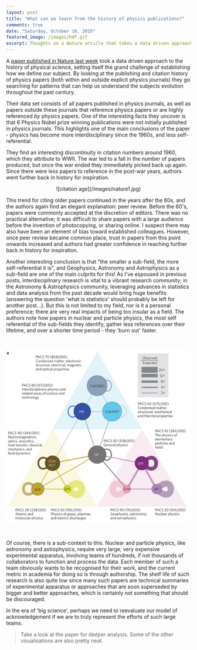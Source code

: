 ```yaml
---
layout: post
title: "What can we learn from the history of physics publications?"
comments: true
date: "Saturday, October 10, 2015"
featured_image: /images/hdf.gif
excerpt: Thoughts on a Nature article that takes a data driven approach to understanding the history of physics
---
```


A <a target="_blank" href="http://www.nature.com/nphys/journal/v11/n10/full/nphys3494.html">paper published in Nature last week</a> took a data driven approach to the history of physical science, setting itself the grand challenge of establishing how we define our subject. By looking at the publishing and citation history of physics papers (both within and outside explicit physics journals) they go searching for patterns that can help us understand the subjects evolution throughout the past century.

Their data set consists of all papers published in physics journals, as well as papers outside these journals that reference physics papers or are highly referenced *by* physics papers. One of the interesting facts they uncover is that 6 Physics Nobel prize winning publications were not initially published in physics journals. This highlights one of the main conclusions of the paper - physics has become more interdisciplinary since the 1960s, and less self-referential.

They find an interesting discontinuity in citation numbers around 1960, which they attribute to WWII. The war led to a fall in the number of papers produced, but once the war ended they immediately picked back up again. Since there were less papers to reference in the post-war years, authors went further back in history for inspiration.

<center>
![citation age](/images/nature1.jpg)
</center>

This trend for citing older papers continued in the years after the 60s, and the authors again find an elegant explanation: peer review. Before the 60's, papers were commonly accepted at the discretion of editors. There was no practical alternative; it was difficult to share papers with a large audience before the invention of photocopying, or sharing online. I suspect there may also have been an element of bias toward established colleagues. However, once peer review became common place, trust in papers from this point onwards increased and authors had greater confidence in reaching further back in history for inspiration.

Another interesting conclusion is that "the smaller a sub-field, the more self-referential it is", and Geophysics, Astronomy and Astrophysics as a sub-field are one of the main culprits for this! As I've espoused in previous posts, interdisciplinary research is vital to a vibrant research community; in the Astronomy & Astrophysics community, leveraging advances in statistics and data analysis from the past decade would bring huge benefits (answering the question 'what is statistics' should probably be left for another post...). But this is not limited to my field, nor is it a personal preference; there are very real impacts of being too insular as a field. The authors note how papers in nuclear and particle physics, the most self referential of the sub-fields they identify, gather less references over their lifetime, and over a shorter time period - they 'burn out' faster.

<br><center>
![citation age](/images/nature2.jpg)
</center><br>

Of course, there is a sub-context to this. Nuclear and particle physics, like astronomy and astrophysics, require very large, very expensive experimental apparatus, involving teams of hundreds, if not thousands of collaborators to function and process the data. Each member of such a team obviously wants to be recognised for their work, and the current metric in academia for doing so is through authorship. The shelf life of such research is also quite low since many such papers are technical summaries of experimental apparatus or approaches that are soon superseded by bigger and better approaches, which is certainly not something that should be discouraged.

In the era of 'big science', perhaps we need to reevaluate our model of acknowledgement if we are to truly represent the efforts of such large teams.

> Take a look at the paper for deeper analysis. Some of the other visualisations are also pretty neat.